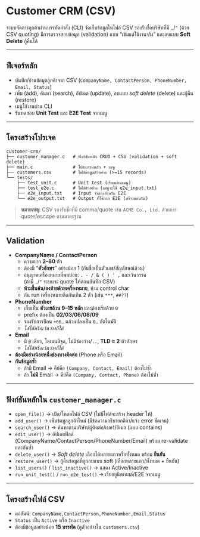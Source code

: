 # Customer CRM (CSV)

ระบบจัดการลูกค้าผ่านบรรทัดคำสั่ง (CLI) จัดเก็บข้อมูลในไฟล์ CSV รองรับชื่อบริษัทที่มี `,`/`"` (ด้วย CSV quoting) มีการตรวจสอบข้อมูล (validation) แบบ “เข้มแต่ใช้งานจริง” และลบแบบ **Soft Delete** กู้คืนได้

---

## ฟีเจอร์หลัก
- บันทึก/อ่านข้อมูลลูกค้าจาก CSV (`CompanyName, ContactPerson, PhoneNumber, Email, Status`)
- เพิ่ม (add), ค้นหา (search), อัปเดต (update), ลบแบบ *soft delete* (delete) และกู้คืน (restore)
- เมนูใช้งานผ่าน CLI
- รันทดสอบ **Unit Test** และ **E2E Test** จากเมนู

---

## โครงสร้างโปรเจค
```
customer-crm/
├── customer_manager.c   # ฟังก์ชันหลัก CRUD + CSV (validation + soft delete)
├── main.c               # โปรแกรมหลัก + เมนู
├── customers.csv        # ไฟล์ข้อมูลตัวอย่าง (>=15 records)
└── tests/
    ├── test_unit.c      # Unit test (เรียกผ่านเมนู)
    ├── test_e2e.c       # ไฟล์ตัวอย่าง (เมนูจะใช้ e2e_input.txt)
    ├── e2e_input.txt    # Input จำลองสำหรับ E2E
    └── e2e_output.txt   # Output ที่ได้จาก E2E (สร้างตอนรัน)
```

> **หมายเหตุ:** CSV รองรับชื่อที่มี comma/quote เช่น `ACME Co., Ltd.` ด้วยการ quote/escape ตามมาตรฐาน

---

## Validation
- **CompanyName / ContactPerson**
  - ความยาว **2–80** ตัว
  - ต้องมี “**ตัวอักษร**” อย่างน้อย 1 (กันชื่อเป็นตัวเลข/สัญลักษณ์ล้วน)
  - อนุญาตเครื่องหมายที่พบบ่อย: `` . - / & ( ) ' , `` และเว้นวรรค  
    (ถ้ามี `,`/`"` ระบบจะ quote ให้ตอนบันทึก CSV)
  - **ห้ามขึ้นต้น/ลงท้ายด้วยเครื่องหมาย**, ห้าม control char
  - กัน run เครื่องหมายติดกันเกิน 2 ตัว (เช่น `***`, `##??`)
- **PhoneNumber**
  - เก็บเป็น **ตัวเลขล้วน 9–15 หลัก** และต้องเริ่มด้วย `0`
  - prefix ต้องเป็น **02/03/06/08/09**
  - รองรับการป้อน `+66…` แล้วแปลงเป็น `0…` อัตโนมัติ
  - *ใส่ได้หรือเว้นว่างก็ได้*
- **Email**
  - มี `@` เดียว, โดเมนมีจุด, ไม่มีช่องว่าง/`..`, **TLD ≥ 2** ตัวอักษร
  - *ใส่ได้หรือเว้นว่างก็ได้*
- **ต้องมีอย่างน้อยหนึ่งช่องทางติดต่อ** (Phone หรือ Email)
- **กันข้อมูลซ้ำ**
  - ถ้ามี Email → คีย์คือ `(Company, Contact, Email)` ต้องไม่ซ้ำ
  - ถ้า **ไม่มี** Email → คีย์คือ `(Company, Contact, Phone)` ต้องไม่ซ้ำ

---

## ฟังก์ชันหลักใน `customer_manager.c`
- `open_file()` → เปิด/โหลดไฟล์ CSV (ไม่มีไฟล์จะสร้าง header ให้)
- `add_user()` → เพิ่มข้อมูลลูกค้าใหม่ (มีข้อความอธิบายกติกา/แจ้ง error ชัดเจน)
- `search_user()` → ค้นหาตามบริษัท/ผู้ติดต่อ/เบอร์/อีเมล (แบบ contains)
- `edit_user()` → อัปเดตฟิลด์ (CompanyName/ContactPerson/PhoneNumber/Email) พร้อม re-validate และกันซ้ำ
- `delete_user()` → *Soft delete* เลือกได้หลายแถวหรือทั้งหมด พร้อม **ยืนยัน**
- `restore_user()` → กู้คืนข้อมูลที่ถูกลบแบบ soft (เลือกหลายแถว/ทั้งหมด + ยืนยัน)
- `list_users()` / `list_inactive()` → แสดง Active/Inactive
- `run_unit_test()` / `run_e2e_test()` → เรียกยูนิตเทสต์/E2E จากเมนู

---

## โครงสร้างไฟล์ CSV
- คอลัมน์: `CompanyName,ContactPerson,PhoneNumber,Email,Status`
- `Status` เป็น `Active` หรือ `Inactive`
- ต้องมีข้อมูลอย่างน้อย **15 บรรทัด** (ดูตัวอย่างใน `customers.csv`)
